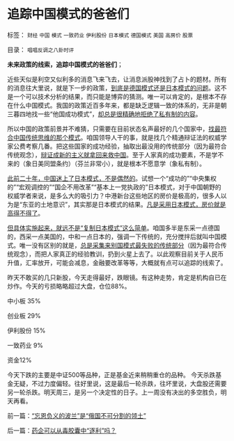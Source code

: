 # 追踪中国模式的爸爸们

标签： `财经` `中国` `模式` `一致药业` `伊利股份` `日本模式` `德国模式` `美国` `高房价` `股票` 

目录： `唱唱反调之八卦时评`

**未来政策的线索，追踪中国模式的爸爸们**；

近些天似是利空又似利多的消息飞来飞去，让消息派股神找到了占卜的题材。所有的消息往大里说，就是下一步的政策，[到底是德国模式还是日本模式的问题](../../../2012/4/16/德国模式与日本模式不可调和；及最理想的经济模式.md)。这不是一个可以技术分析的结果，而只能是博弈的猜测。唯一可以肯定的，是根本不存在什么中国模式。我国的政策近百多年来，都是缺乏逻辑一致的体系的，无非是朝三暮四地找一些“他国成功模式”，[却总是很精确地拒绝了私有制的内容](../../../2011/12/31/东亚列国经济奇迹水分大大，公有制没有增长动力.md)。

所以中国的政策前景并不难猜，只需要在目前状态名声最好的几个国家中，[找最符合中国传统思维的那个模式](../../../2009/7/11/以传统文化对抗普世价值观是形同自杀.md)。咱国领导人干的事，就是找几个精通辩证法的权威学家公费考察几番。把这些国家的成功经验，抽取出最没用的传统部分（因为最符合传统观念），[辩证成新的主义就拿回来救中国](../../../2009/12/23/新的主义“救”中国的步骤和古典经济学的“基本假设”.md)。至于人家真的成功要素，不是学不来的（象日美同盟条约）（芬兰非常小），就是根本不愿意学（象私有制）。

[此前二十年，中国迷上了日本模式，不是偶然的](../../../2012/4/9/日本模式是看上去成功的失败.md)。试想一个“成功的”“中央集权的”“宏观调控的”“国企不用改革”“基本上一党执政的”日本模式，对于中国朝野的权威学者来说，是多么大的吸引力？中港新台这些地区的房价是极高的，很多人以为是“东亚的土地意识”，其实那是日本模式的结果。[凡是采用日本模式，房价就是高得不得了](../../../2008/7/4/三个坏蛋政策博羿老百姓承受高房价危机全部代价.md)。

[但具体实施起来，就远不是“复制日本模式”这么简单](../../../2012/2/23/地方政府迷恋香港模式，中央政策倾慕日本模式.md)。咱国多半是东采一点德国的，西采一点美国的，中和一点日本的，强调一下传统的，充分搅拌后就叫中国模式。唯一没有区别的就是，[总是采集来别国模式最失败的传统部分](../../../2010/5/13/东西方传统文化垃圾取长补短发挥余热.md)（因为最符合传统观念），而把人家真正的经验教训，扔到火星上去了。以此观察目前关于人民币升值，汇率放开，可能会减息，金融要改革等等，大概就有点可以追踪的线索了。

昨天不敢买的几只新股，今天走得最好，跌眼镜。有这种走势，肯定是机构自已在炒作。今天的亏损略略超过大盘，仓位88%。

中小板 35%

创业板 29%

伊利股份 15%

一致药业 9%

资金12%

今天下跌的主要是中证500等品种，正是基金近来稍稍重仓的品种。
今天杀跌基金无疑，不过力度偏轻。往好里说，这是最后一轮杀跌，往坏里说，大盘股还需要另一轮杀跌。明天周三，是另一个决定性的日子。上一周没有决出的多空胜负，明天再看。

前一篇：[“忘恩负义的波兰”是“俄国不可分割的领土”](../../../2012/4/17/“忘恩负义的波兰”是“俄国不可分割的领土”.md)

后一篇：[药企可以从毒胶囊中“逐利”吗？](../../../2012/4/18/药企可以从毒胶囊中“逐利”吗？.md)